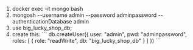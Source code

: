 1. docker exec -it mongo bash
2. mongosh --username admin --password adminpassword --authenticationDatabase admin
3. use big_lucky_shop_db;
4. create this:
   ´´´
   db.createUser({
   user: "admin",
   pwd: "adminpassword",
   roles: [
   { role: "readWrite", db: "big_lucky_shop_db" }
   ]
   })
   ´´´
